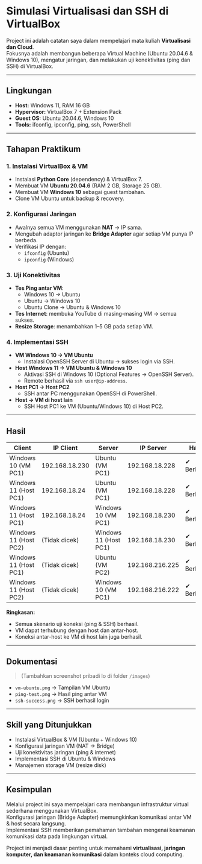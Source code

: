 # Simulasi Virtualisasi dan SSH di VirtualBox

Project ini adalah catatan saya dalam mempelajari mata kuliah **Virtualisasi dan Cloud**.  
Fokusnya adalah membangun beberapa Virtual Machine (Ubuntu 20.04.6 & Windows 10), mengatur jaringan, dan melakukan uji konektivitas (ping dan SSH) di VirtualBox.  

---

## Lingkungan
- **Host:** Windows 11, RAM 16 GB
- **Hypervisor:** VirtualBox 7 + Extension Pack
- **Guest OS:** Ubuntu 20.04.6, Windows 10
- **Tools:** ifconfig, ipconfig, ping, ssh, PowerShell

---

## Tahapan Praktikum

### 1. Instalasi VirtualBox & VM
- Instalasi **Python Core** (dependency) & VirtualBox 7.
- Membuat VM **Ubuntu 20.04.6** (RAM 2 GB, Storage 25 GB).
- Membuat VM **Windows 10** sebagai guest tambahan.
- Clone VM Ubuntu untuk backup & recovery.

### 2. Konfigurasi Jaringan
- Awalnya semua VM menggunakan **NAT** → IP sama.
- Mengubah adaptor jaringan ke **Bridge Adapter** agar setiap VM punya IP berbeda.
- Verifikasi IP dengan:
  - `ifconfig` (Ubuntu)
  - `ipconfig` (Windows)

### 3. Uji Konektivitas
- **Tes Ping antar VM**:
  - Windows 10 → Ubuntu
  - Ubuntu → Windows 10
  - Ubuntu Clone → Ubuntu & Windows 10
- **Tes Internet**: membuka YouTube di masing-masing VM → semua sukses.
- **Resize Storage**: menambahkan 1–5 GB pada setiap VM.

### 4. Implementasi SSH
- **VM Windows 10 → VM Ubuntu**
  - Instalasi OpenSSH Server di Ubuntu → sukses login via SSH.
- **Host Windows 11 → VM Ubuntu & Windows 10**
  - Aktivasi SSH di Windows 10 (Optional Features → OpenSSH Server).
  - Remote berhasil via `ssh user@ip-address`.
- **Host PC1 → Host PC2**
  - SSH antar PC menggunakan OpenSSH di PowerShell.
- **Host → VM di host lain**
  - SSH Host PC1 ke VM (Ubuntu/Windows 10) di Host PC2.

---

## Hasil

| Client                 | IP Client       | Server                 | IP Server       | Hasil    |
|-------------------------|-----------------|------------------------|-----------------|----------|
| Windows 10 (VM PC1)     | 192.168.18.230  | Ubuntu (VM PC1)        | 192.168.18.228  | ✔ Berhasil |
| Windows 11 (Host PC1)   | 192.168.18.24   | Ubuntu (VM PC1)        | 192.168.18.228  | ✔ Berhasil |
| Windows 11 (Host PC1)   | 192.168.18.24   | Windows 10 (VM PC1)    | 192.168.18.230  | ✔ Berhasil |
| Windows 11 (Host PC2)   | (Tidak dicek)   | Windows 11 (Host PC1)  | 192.168.18.230  | ✔ Berhasil |
| Windows 11 (Host PC1)   | (Tidak dicek)   | Ubuntu (VM PC2)        | 192.168.216.225 | ✔ Berhasil |
| Windows 11 (Host PC2)   | (Tidak dicek)   | Windows 10 (VM PC1)    | 192.168.216.222 | ✔ Berhasil |

**Ringkasan:**
- Semua skenario uji koneksi (ping & SSH) berhasil.
- VM dapat terhubung dengan host dan antar-host.
- Koneksi antar-host ke VM di host lain juga berhasil.

---

## Dokumentasi
> (Tambahkan screenshot pribadi lo di folder `/images`)

- `vm-ubuntu.png` → Tampilan VM Ubuntu
- `ping-test.png` → Hasil ping antar VM
- `ssh-success.png` → SSH berhasil login

---

## Skill yang Ditunjukkan
- Instalasi VirtualBox & VM (Ubuntu + Windows 10)
- Konfigurasi jaringan VM (NAT → Bridge)
- Uji konektivitas jaringan (ping & internet)
- Implementasi SSH di Ubuntu & Windows
- Manajemen storage VM (resize disk)

---

## Kesimpulan
Melalui project ini saya mempelajari cara membangun infrastruktur virtual sederhana menggunakan VirtualBox.  
Konfigurasi jaringan (Bridge Adapter) memungkinkan komunikasi antar VM & host secara langsung.  
Implementasi SSH memberikan pemahaman tambahan mengenai keamanan komunikasi data pada lingkungan virtual.  

Project ini menjadi dasar penting untuk memahami **virtualisasi, jaringan komputer, dan keamanan komunikasi** dalam konteks cloud computing.
